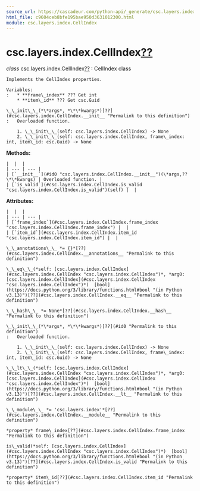 ```yaml
---
source_url: https://cascadeur.com/python-api/_generate/csc.layers.index.CellIndex.html
html_file: c9604ceb8bfe195bae950d3631012300.html
module: csc.layers.index.CellIndex
---
```


# csc.layers.index.CellIndex[??](#csc-layers-index-cellindex "Permalink to this heading")

*class* csc.layers.index.CellIndex[??](#csc.layers.index.CellIndex "Permalink to this definition")
:   CellIndex class

    Implements the CellIndex properties.

    Variables:
    :   * **frame\_index** ??? Get int
        * **item\_id** ??? Get csc.Guid

    \_\_init\_\_(*\*args*, *\*\*kwargs*)[??](#csc.layers.index.CellIndex.__init__ "Permalink to this definition")
    :   Overloaded function.

        1. \_\_init\_\_(self: csc.layers.index.CellIndex) -> None
        2. \_\_init\_\_(self: csc.layers.index.CellIndex, frame\_index: int, item\_id: csc.Guid) -> None

    
**Methods:**

    |  |  |
    | --- | --- |
    | [`__init__`](#id0 "csc.layers.index.CellIndex.__init__")(\*args,??\*\*kwargs) | Overloaded function. |
    | [`is_valid`](#csc.layers.index.CellIndex.is_valid "csc.layers.index.CellIndex.is_valid")(self) |  |

    
**Attributes:**

    |  |  |
    | --- | --- |
    | [`frame_index`](#csc.layers.index.CellIndex.frame_index "csc.layers.index.CellIndex.frame_index") |  |
    | [`item_id`](#csc.layers.index.CellIndex.item_id "csc.layers.index.CellIndex.item_id") |  |

    \_\_annotations\_\_ *= {}*[??](#csc.layers.index.CellIndex.__annotations__ "Permalink to this definition")

    \_\_eq\_\_(*self: [csc.layers.index.CellIndex](#csc.layers.index.CellIndex "csc.layers.index.CellIndex")*, *arg0: [csc.layers.index.CellIndex](#csc.layers.index.CellIndex "csc.layers.index.CellIndex")*)  [bool](https://docs.python.org/3/library/functions.html#bool "(in Python v3.13)")[??](#csc.layers.index.CellIndex.__eq__ "Permalink to this definition")

    \_\_hash\_\_ *= None*[??](#csc.layers.index.CellIndex.__hash__ "Permalink to this definition")

    \_\_init\_\_(*\*args*, *\*\*kwargs*)[??](#id0 "Permalink to this definition")
    :   Overloaded function.

        1. \_\_init\_\_(self: csc.layers.index.CellIndex) -> None
        2. \_\_init\_\_(self: csc.layers.index.CellIndex, frame\_index: int, item\_id: csc.Guid) -> None

    \_\_lt\_\_(*self: [csc.layers.index.CellIndex](#csc.layers.index.CellIndex "csc.layers.index.CellIndex")*, *arg0: [csc.layers.index.CellIndex](#csc.layers.index.CellIndex "csc.layers.index.CellIndex")*)  [bool](https://docs.python.org/3/library/functions.html#bool "(in Python v3.13)")[??](#csc.layers.index.CellIndex.__lt__ "Permalink to this definition")

    \_\_module\_\_ *= 'csc.layers.index'*[??](#csc.layers.index.CellIndex.__module__ "Permalink to this definition")

    *property* frame\_index[??](#csc.layers.index.CellIndex.frame_index "Permalink to this definition")

    is\_valid(*self: [csc.layers.index.CellIndex](#csc.layers.index.CellIndex "csc.layers.index.CellIndex")*)  [bool](https://docs.python.org/3/library/functions.html#bool "(in Python v3.13)")[??](#csc.layers.index.CellIndex.is_valid "Permalink to this definition")

    *property* item\_id[??](#csc.layers.index.CellIndex.item_id "Permalink to this definition")